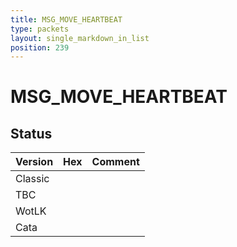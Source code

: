 ```yaml
---
title: MSG_MOVE_HEARTBEAT
type: packets
layout: single_markdown_in_list
position: 239
---
```


# MSG_MOVE_HEARTBEAT

## Status

Version | Hex | Comment
---------- | ---------- | ---------- 
Classic |  |  
TBC |  |  
WotLK |  |  
Cata |  |  
